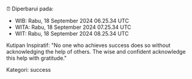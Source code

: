 ⏰ Diperbarui pada:
- WIB: Rabu, 18 September 2024 06.25.34 UTC
- WITA: Rabu, 18 September 2024 07.25.34 UTC
- WIT: Rabu, 18 September 2024 08.25.34 UTC

Kutipan Inspiratif:
"No one who achieves success does so without acknowledging the help of others. The wise and confident acknowledge this help with gratitude."


Kategori: success

